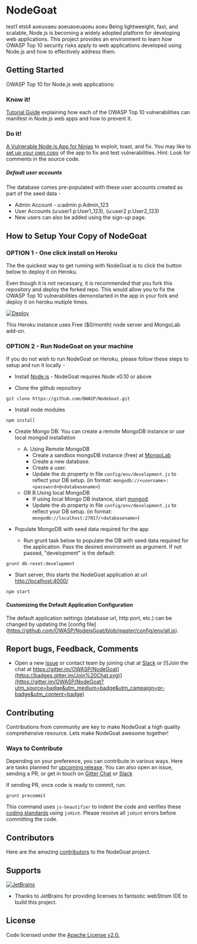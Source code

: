 # NodeGoat
test1
etst4
aoeuoaeu
aoeuaoeuaoeu
aoeu
Being lightweeight, fast, and scalable, Node.js is becoming a widely adopted platform for developing web applications. This project provides an environment to learn how OWASP Top 10 security risks apply to web applications developed using Node.js and how to effectively address them.

## Getting Started
OWASP Top 10 for Node.js web applications: 

### Know it! 
[Tutorial Guide](http://nodegoat.herokuapp.com/tutorial) explaining how each of the OWASP Top 10 vulnerabilities can manifest in Node.js web apps and how to prevent it.

### Do it!
[A Vulnerable Node.js App for Ninjas](http://nodegoat.herokuapp.com/) to exploit, toast, and fix. You may like to [set up your own copy](#how-to-setup-your-copy-of-nodegoat) of the app to fix and test vulnerabilities. Hint: Look for comments in the source code.
##### Default user accounts
The database comes pre-populated with these user accounts created as part of the seed data -
* Admin Account - u:admin p:Admin_123
* User Accounts (u:user1 p:User1_123), (u:user2 p:User2_123)
* New users can also be added using the sign-up page.

## How to Setup Your Copy of NodeGoat

### OPTION 1 - One click install on Heroku
The the quickest way to get running with NodeGoat is to click the button below to deploy it on Heroku.

Even though it is not necessary, it is recommended that you fork this repository and deploy the forked repo.
This would allow you to fix the OWASP Top 10 vulnerabilities demonstarted in the app in your fork and deploy it on heroku mutiple times.

[![Deploy](https://www.herokucdn.com/deploy/button.png)](https://heroku.com/deploy)

This Heroku instance uses Free ($0/month) node server and MongoLab add-on.

### OPTION 2 - Run NodeGoat on your machine

If you do not wish to run NodeGoat on Heroku, please follow these steps to setup and run it locally - 
* Install [Node.js](http://nodejs.org/) - NodeGoat requires Node v0.10 or above

* Clone the github repository
```
git clone https://github.com/OWASP/NodeGoat.git
```

* Install node modules
```
npm install
``` 

* Create Mongo DB: 
    You can create a remote MongoDB instance or use local mongod installation
    * A. Using Remote MongoDB
        * Create a sandbox mongoDB instance (free) at [MongoLab](https://mongolab.com/plans/pricing/)
        * Create a new database. 
        * Create a user.
        * Update the `db` property in file `config/env/development.js` to reflect your DB setup. (in format: `mongodb://<username>:<password>@<databasename>`)
    * OR B.Using local MongoDB 
        * If using local Mongo DB instance, start [mongod](http://docs.mongodb.org/manual/reference/program/mongod/#bin.mongod). 
        * Update the `db` property in file `config/env/development.js` to reflect your DB setup. (in format: `mongodb://localhost:27017/<databasename>`)

* Populate MongoDB with seed data required for the app
    * Run grunt task below to populate the DB with seed data required for the application. Pass the desired environment as argument. If not passed, "development" is the default:
```
grunt db-reset:development
```
* Start server, this starts the NodeGoat application at url [http://localhost:4000/](http://localhost:4000/)
```
npm start
```
#### Customizing the Default Application Configuration
The default application settings (database url, http port, etc.) can be changed by updating the [config file] (https://github.com/OWASP/NodejsGoat/blob/master/config/env/all.js).

## Report bugs, Feedback, Comments
*  Open a new [issue](https://github.com/OWASP/NodeGoat/issues) or contact team by joining chat at [Slack](https://owasp.slack.com/messages/project-nodegoat/) or [![Join the chat at https://gitter.im/OWASP/NodeGoat](https://badges.gitter.im/Join%20Chat.svg)](https://gitter.im/OWASP/NodeGoat?utm_source=badge&utm_medium=badge&utm_campaign=pr-badge&utm_content=badge)

## Contributing
Contributions from community are key to make NodeGoat a high quality comprehensive resource. Lets make NodeGoat awesome together!

### Ways to Contribute
Depending on your preference, you can contribute in various ways. Here are tasks planned for [upcoming release](https://github.com/OWASP/NodeGoat/milestones).
You can also open an issue, sending a PR, or get in touch on [Gitter Chat](https://gitter.im/OWASP/NodeGoat) or [Slack](https://owasp.slack.com/messages/project-nodegoat/) 

If sending PR, once code is ready to commit, run: 
```
grunt precommit
```
This command uses `js-beautifier` to indent the code and verifies these [coding standards](https://github.com/OWASP/NodeGoat/blob/master/.jshintrc) using `jsHint`. Please resolve all `jsHint` errors before committing the code.

## Contributors
Here are the amazing [contributors](https://github.com/OWASP/NodeGoat/graphs/contributors) to the NodeGoat project.

## Supports
[![JetBrains](https://www.jetbrains.com/company/docs/logo_jetbrains.png?raw=true)](https://www.jetbrains.com/webstorm/)
- Thanks to JetBrains for providing licenses to fantastic webStrom IDE to build this project.

## License
Code licensed under the [Apache License v2.0.](http://www.apache.org/licenses/LICENSE-2.0)
